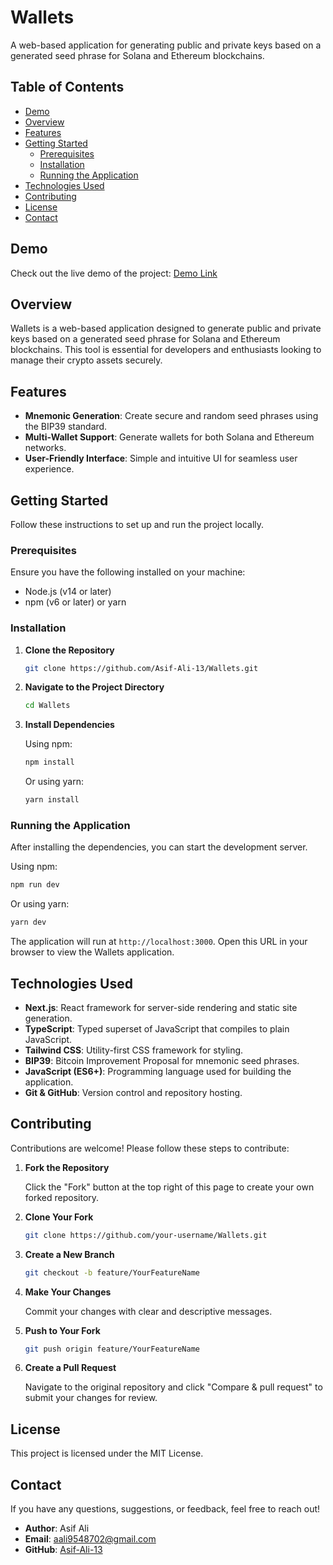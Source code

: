 # Wallets

A web-based application for generating public and private keys based on a generated seed phrase for Solana and Ethereum blockchains.

## Table of Contents

- [Demo](#demo)
- [Overview](#overview)
- [Features](#features)
- [Getting Started](#getting-started)
  - [Prerequisites](#prerequisites)
  - [Installation](#installation)
  - [Running the Application](#running-the-application)
- [Technologies Used](#technologies-used)
- [Contributing](#contributing)
- [License](#license)
- [Contact](#contact)

## Demo

Check out the live demo of the project: [Demo Link](https://x.com/Ali_Asif_13/status/1905396451888554104)

## Overview

Wallets is a web-based application designed to generate public and private keys based on a generated seed phrase for Solana and Ethereum blockchains. This tool is essential for developers and enthusiasts looking to manage their crypto assets securely.

## Features

- **Mnemonic Generation**: Create secure and random seed phrases using the BIP39 standard.
- **Multi-Wallet Support**: Generate wallets for both Solana and Ethereum networks.
- **User-Friendly Interface**: Simple and intuitive UI for seamless user experience.


## Getting Started

Follow these instructions to set up and run the project locally.

### Prerequisites

Ensure you have the following installed on your machine:

- Node.js (v14 or later)
- npm (v6 or later) or yarn

### Installation

1. **Clone the Repository**

   ```bash
   git clone https://github.com/Asif-Ali-13/Wallets.git
   ```

2. **Navigate to the Project Directory**

   ```bash
   cd Wallets
   ```

3. **Install Dependencies**

   Using npm:

   ```bash
   npm install
   ```

   Or using yarn:

   ```bash
   yarn install
   ```

### Running the Application

After installing the dependencies, you can start the development server.

Using npm:

```bash
npm run dev
```

Or using yarn:

```bash
yarn dev
```

The application will run at `http://localhost:3000`. Open this URL in your browser to view the Wallets application.


## Technologies Used

- **Next.js**: React framework for server-side rendering and static site generation.
- **TypeScript**: Typed superset of JavaScript that compiles to plain JavaScript.
- **Tailwind CSS**: Utility-first CSS framework for styling.
- **BIP39**: Bitcoin Improvement Proposal for mnemonic seed phrases.
- **JavaScript (ES6+)**: Programming language used for building the application.
- **Git & GitHub**: Version control and repository hosting.

## Contributing

Contributions are welcome! Please follow these steps to contribute:

1. **Fork the Repository**

   Click the "Fork" button at the top right of this page to create your own forked repository.

2. **Clone Your Fork**

   ```bash
   git clone https://github.com/your-username/Wallets.git
   ```

3. **Create a New Branch**

   ```bash
   git checkout -b feature/YourFeatureName
   ```

4. **Make Your Changes**

   Commit your changes with clear and descriptive messages.

5. **Push to Your Fork**

   ```bash
   git push origin feature/YourFeatureName
   ```

6. **Create a Pull Request**

   Navigate to the original repository and click "Compare & pull request" to submit your changes for review.

## License

This project is licensed under the MIT License.

## Contact

If you have any questions, suggestions, or feedback, feel free to reach out!

- **Author**: Asif Ali
- **Email**: aali9548702@gmail.com
- **GitHub**: [Asif-Ali-13](https://github.com/Asif-Ali-13)
